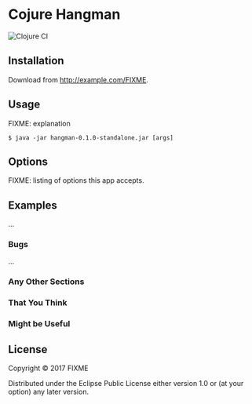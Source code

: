 # Cojure Hangman

![Clojure CI](https://github.com/pcdro/clojure-hangman/workflows/Clojure%20CI/badge.svg?branch=master)

## Installation

Download from http://example.com/FIXME.

## Usage

FIXME: explanation

    $ java -jar hangman-0.1.0-standalone.jar [args]

## Options

FIXME: listing of options this app accepts.

## Examples

...

### Bugs

...

### Any Other Sections
### That You Think
### Might be Useful

## License

Copyright © 2017 FIXME

Distributed under the Eclipse Public License either version 1.0 or (at
your option) any later version.
